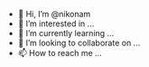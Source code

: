 - 👋 Hi, I’m @nikonam
- 👀 I’m interested in ...
- 🌱 I’m currently learning ...
- 💞️ I’m looking to collaborate on ...
- 📫 How to reach me ...

<!---
nikonam/nikonam is a ✨ special ✨ repository because its `README.md` (this file) appears on your GitHub profile.
You can click the Preview link to take a look at your changes.
--->

